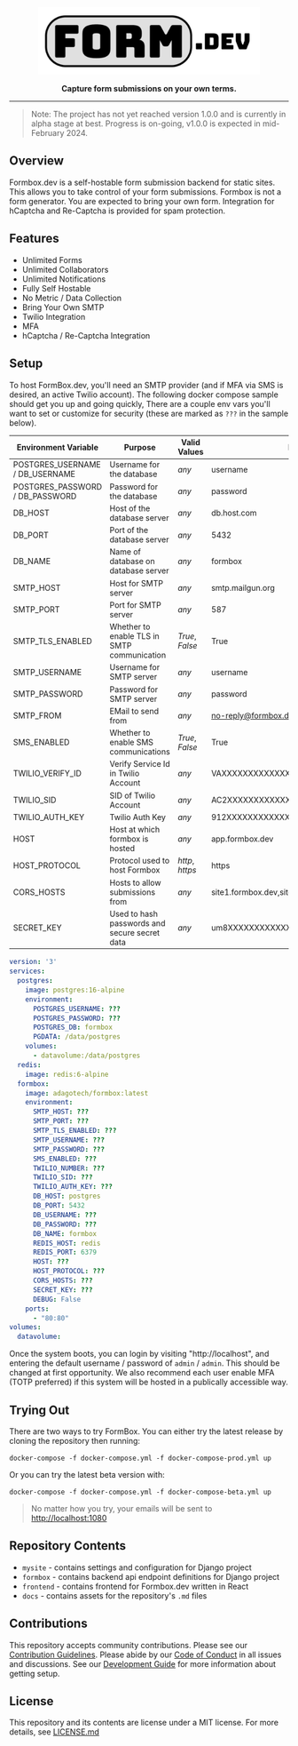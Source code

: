 <p align="center">
  <picture>
    <img alt="formbox logo" width="400" src="docs/logo.png">
  </picture>
</p>
<p align="center">
 <strong>Capture form submissions on your own terms.</strong>
</p>

---

> Note: The project has not yet reached version 1.0.0 and is currently 
> in alpha stage at best.  Progress is on-going, v1.0.0 is expected in
> mid-February 2024.

## Overview

Formbox.dev is a self-hostable form submission backend for static
sites.  This allows you to take control of your form submissions.
Formbox is not a form generator.  You are expected to bring your
own form.  Integration for hCaptcha and Re-Captcha is provided for
spam protection.

## Features

- Unlimited Forms
- Unlimited Collaborators
- Unlimited Notifications
- Fully Self Hostable
- No Metric / Data Collection
- Bring Your Own SMTP
- Twilio Integration
- MFA
- hCaptcha / Re-Captcha Integration

## Setup

To host FormBox.dev, you'll need an SMTP provider (and if MFA via SMS
is desired, an active Twilio account).  The following docker compose
sample should get you up and going quickly, There are a couple env vars
you'll want to set or customize for security (these are marked as `???`
in the sample below).

| Environment Variable            | Purpose                                       | Valid Values    | Example                             |
|---------------------------------|-----------------------------------------------|-----------------|-------------------------------------|
| POSTGRES_USERNAME / DB_USERNAME | Username for the database                     | *any*           | username                            |
| POSTGRES_PASSWORD / DB_PASSWORD | Password for the database                     | *any*           | password                            |
| DB_HOST                         | Host of the database server                   | *any*           | db.host.com                         |
| DB_PORT                         | Port of the database server                   | *any*           | 5432                                |
| DB_NAME                         | Name of database on database server           | *any*           | formbox                             |
| SMTP_HOST                       | Host for SMTP server                          | *any*           | smtp.mailgun.org                    |
| SMTP_PORT                       | Port for SMTP server                          | *any*           | 587                                 |
| SMTP_TLS_ENABLED                | Whether to enable TLS in SMTP communication   | *True*, *False* | True                                |
| SMTP_USERNAME                   | Username for SMTP server                      | *any*           | username                            |
| SMTP_PASSWORD                   | Password for SMTP server                      | *any*           | password                            |
| SMTP_FROM                       | EMail to send from                            | *any*           | no-reply@formbox.dev                |
| SMS_ENABLED                     | Whether to enable SMS communications          | *True*, *False* | True                                |
| TWILIO_VERIFY_ID                | Verify Service Id in Twilio Account           | *any*           | VAXXXXXXXXXXXXXXXXXXXXXXXXXXXXXXXX  |
| TWILIO_SID                      | SID of Twilio Account                         | *any*           | AC2XXXXXXXXXXXXXXXXXXXXXXXXXXXXXXX  |
| TWILIO_AUTH_KEY                 | Twilio Auth Key                               | *any*           | 912XXXXXXXXXXXXXXXXXXXXXXXXXXXXX    |
| HOST                            | Host at which formbox is hosted               | *any*           | app.formbox.dev                     |
| HOST_PROTOCOL                   | Protocol used to host Formbox                 | *http*, *https* | https                               |
| CORS_HOSTS                      | Hosts to allow submissions from               | *any*           | site1.formbox.dev,site2.formbox.dev |
| SECRET_KEY                      | Used to hash passwords and secure secret data | *any*           | um8XXXXXXXXXXXXXXXXXXXXXXXXXXXXXXXX |

```yaml
version: '3'
services:
  postgres:
    image: postgres:16-alpine
    environment:
      POSTGRES_USERNAME: ???
      POSTGRES_PASSWORD: ???
      POSTGRES_DB: formbox
      PGDATA: /data/postgres
    volumes:
      - datavolume:/data/postgres
  redis:
    image: redis:6-alpine
  formbox:
    image: adagotech/formbox:latest
    environment:
      SMTP_HOST: ???
      SMTP_PORT: ???
      SMTP_TLS_ENABLED: ???
      SMTP_USERNAME: ???
      SMTP_PASSWORD: ???
      SMS_ENABLED: ???
      TWILIO_NUMBER: ???
      TWILIO_SID: ???
      TWILIO_AUTH_KEY: ???
      DB_HOST: postgres
      DB_PORT: 5432
      DB_USERNAME: ???
      DB_PASSWORD: ???
      DB_NAME: formbox
      REDIS_HOST: redis
      REDIS_PORT: 6379
      HOST: ???
      HOST_PROTOCOL: ???
      CORS_HOSTS: ???
      SECRET_KEY: ???
      DEBUG: False
    ports:
      - "80:80"
volumes:
  datavolume:
```

Once the system boots, you can login by visiting "http://localhost",
and entering the default username / password of `admin` / `admin`.
This should be changed at first opportunity.  We also recommend each
user enable MFA (TOTP preferred) if this system will be hosted in a
publically accessible way.

## Trying Out

There are two ways to try FormBox.  You can either try the latest release
by cloning the repository then running:

```
docker-compose -f docker-compose.yml -f docker-compose-prod.yml up
```

Or you can try the latest beta version with:

```
docker-compose -f docker-compose.yml -f docker-compose-beta.yml up
```

> No matter how you try, your emails will be sent to [http://localhost:1080](http://localhost:1080)

## Repository Contents

- `mysite` - contains settings and configuration for Django project
- `formbox` - contains backend api endpoint definitions for Django project
- `frontend` - contains frontend for Formbox.dev written in React
- `docs` - contains assets for the repository's `.md` files

## Contributions

This repository accepts community contributions. Please see our 
[Contribution Guidelines](CONTRIBUTING.md). Please abide by our 
[Code of Conduct](CODE_OF_CONDUCT.md) in all issues and discussions.  See our
[Development Guide](DEVELOPMENT.md) for more information about
getting setup.

## License

This repository and its contents are license under a MIT license.
For more details, see [LICENSE.md](LICENSE.md)
